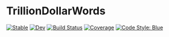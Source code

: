 # TrillionDollarWords

[![Stable](https://img.shields.io/badge/docs-stable-blue.svg)](https://pat-alt.github.io/TrillionDollarWords.jl/stable/)
[![Dev](https://img.shields.io/badge/docs-dev-blue.svg)](https://pat-alt.github.io/TrillionDollarWords.jl/dev/)
[![Build Status](https://github.com/pat-alt/TrillionDollarWords.jl/actions/workflows/CI.yml/badge.svg?branch=main)](https://github.com/pat-alt/TrillionDollarWords.jl/actions/workflows/CI.yml?query=branch%3Amain)
[![Coverage](https://codecov.io/gh/pat-alt/TrillionDollarWords.jl/branch/main/graph/badge.svg)](https://codecov.io/gh/pat-alt/TrillionDollarWords.jl)
[![Code Style: Blue](https://img.shields.io/badge/code%20style-blue-4495d1.svg)](https://github.com/invenia/BlueStyle)
